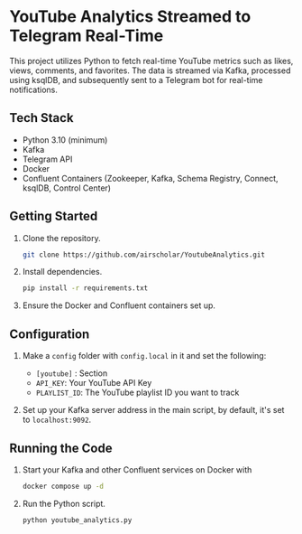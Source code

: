 # YouTube Analytics Streamed to Telegram Real-Time

This project utilizes Python to fetch real-time YouTube metrics such as likes, views, comments, and favorites. The data is streamed via Kafka, processed using ksqlDB, and subsequently sent to a Telegram bot for real-time notifications.

## Tech Stack

- Python 3.10 (minimum)
- Kafka
- Telegram API
- Docker
- Confluent Containers (Zookeeper, Kafka, Schema Registry, Connect, ksqlDB, Control Center)

## Getting Started

1. Clone the repository.
   ```bash
   git clone https://github.com/airscholar/YoutubeAnalytics.git
   ```

2. Install dependencies.
   ```bash
   pip install -r requirements.txt
   ```

3. Ensure the Docker and Confluent containers set up.

## Configuration

1. Make a `config` folder with `config.local` in it and set the following:
    - `[youtube]` : Section
    - `API_KEY`: Your YouTube API Key
    - `PLAYLIST_ID`: The YouTube playlist ID you want to track

2. Set up your Kafka server address in the main script, by default, it's set to `localhost:9092`.

## Running the Code

1. Start your Kafka and other Confluent services on Docker with
   ```bash
   docker compose up -d
   ``` 
2. Run the Python script.
    ```bash
    python youtube_analytics.py
    ```